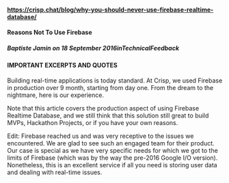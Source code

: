 #### https://crisp.chat/blog/why-you-should-never-use-firebase-realtime-database/
#### Reasons Not To Use Firebase
##### Baptiste Jamin on 18 September 2016inTechnicalFeedback
#### IMPORTANT EXCERPTS AND QUOTES

Building real-time applications is today standard. At Crisp, we used Firebase in production over 9 month, starting from day one. From the dream to the nightmare, here is our experience.

Note that this article covers the production aspect of using Firebase Realtime Database, and we still think that this solution still great to build MVPs, Hackathon Projects, or if you have your own reasons.

Edit: Firebase reached us and was very receptive to the issues we encountered. We are glad to see such an engaged team for their product. Our case is special as we have very specific needs for which we got to the limits of Firebase (which was by the way the pre-2016 Google I/O version). Nonetheless, this is an excellent service if all you need is storing user data and dealing with real-time issues.
